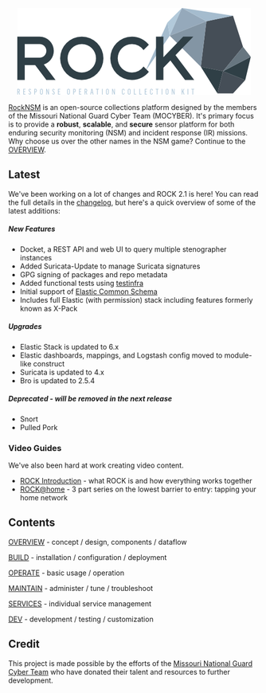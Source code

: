 <p align="center">
<img src="rock_logo.png">
</p>

[RockNSM](https://rocknsm.io) is an open-source collections platform designed by the members of the Missouri National Guard Cyber Team (MOCYBER).  It's primary focus is to provide a **robust**, **scalable**, and **secure** sensor platform for both enduring security monitoring (NSM) and incident response (IR) missions.  Why choose us over the other names in the NSM game?  Continue to the [OVERVIEW](overview/index.md).


## Latest

We've been working on a lot of changes and ROCK 2.1 is here! You can read the full details in the [changelog](changelog.md), but here's a quick overview of some of the latest additions:

##### New Features  
- Docket, a REST API and web UI to query multiple stenographer instances
- Added Suricata-Update to manage Suricata signatures
- GPG signing of packages and repo metadata
- Added functional tests using [testinfra](https://testinfra.readthedocs.io/en/latest/)
- Initial support of [Elastic Common Schema](https://github.com/elastic/ecs)
- Includes full Elastic (with permission) stack including features formerly known as X-Pack

##### Upgrades  
- Elastic Stack is updated to 6.x
- Elastic dashboards, mappings, and Logstash config moved to module-like construct
- Suricata is updated to 4.x
- Bro is updated to 2.5.4

##### Deprecated - will be removed in the next release
- Snort
- Pulled Pork

### Video Guides

We've also been hard at work creating video content.
- [ROCK Introduction](https://youtu.be/tcEpI_vpeWc) - what ROCK is and how everything works together
- [ROCK@home](https://youtu.be/w8h1ft8QTFk) - 3 part series on the lowest barrier to entry: tapping your home network


## Contents

[OVERVIEW](overview/index.md) - concept / design, components / dataflow  

[BUILD](build/index.md) - installation / configuration / deployment  

[OPERATE](operate/index.md) - basic usage / operation 

[MAINTAIN](maintain/index.md) - administer / tune / troubleshoot

[SERVICES](services/index.md) - individual service management

[DEV](dev/index.md) - development / testing / customization


## Credit

This project is made possible by the efforts of the [Missouri National Guard Cyber Team](http://mocyber.io/) who have donated their talent and resources to further development.
